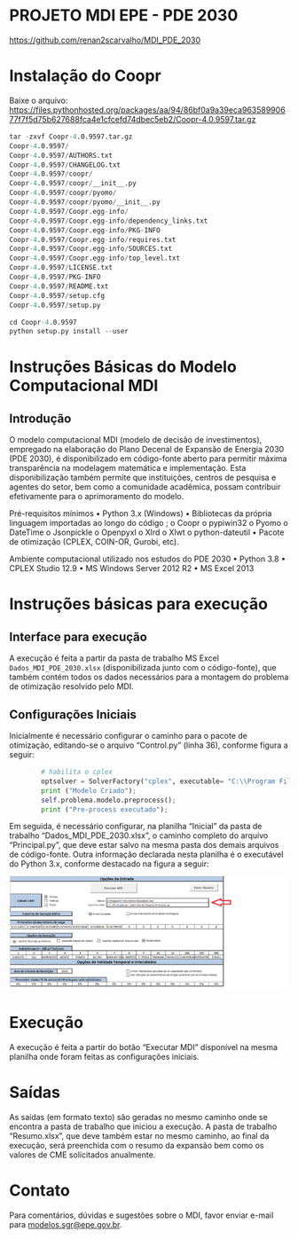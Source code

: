 # PROJETO MDI EPE - PDE 2030

https://github.com/renan2scarvalho/MDI_PDE_2030

# Instalação do Coopr

Baixe o arquivo: https://files.pythonhosted.org/packages/aa/94/86bf0a9a39eca96358990677f7f5d75b627688fca4e1cfcefd74dbec5eb2/Coopr-4.0.9597.tar.gz

```s
tar -zxvf Coopr-4.0.9597.tar.gz
Coopr-4.0.9597/
Coopr-4.0.9597/AUTHORS.txt
Coopr-4.0.9597/CHANGELOG.txt
Coopr-4.0.9597/coopr/
Coopr-4.0.9597/coopr/__init__.py
Coopr-4.0.9597/coopr/pyomo/
Coopr-4.0.9597/coopr/pyomo/__init__.py
Coopr-4.0.9597/Coopr.egg-info/
Coopr-4.0.9597/Coopr.egg-info/dependency_links.txt
Coopr-4.0.9597/Coopr.egg-info/PKG-INFO
Coopr-4.0.9597/Coopr.egg-info/requires.txt
Coopr-4.0.9597/Coopr.egg-info/SOURCES.txt
Coopr-4.0.9597/Coopr.egg-info/top_level.txt
Coopr-4.0.9597/LICENSE.txt
Coopr-4.0.9597/PKG-INFO
Coopr-4.0.9597/README.txt
Coopr-4.0.9597/setup.cfg
Coopr-4.0.9597/setup.py
```

```s
cd Coopr-4.0.9597
python setup.py install --user
```

# Instruções Básicas do Modelo Computacional MDI

## Introdução

O modelo computacional MDI (modelo de decisão de investimentos), empregado na elaboração do Plano Decenal de Expansão de Energia 2030 (PDE 2030), é disponibilizado em código-fonte aberto para permitir máxima transparência na modelagem matemática e implementação. Esta disponibilização também permite que instituições, centros de pesquisa e agentes do setor, bem como a comunidade acadêmica, possam contribuir efetivamente para o aprimoramento do modelo.

Pré-requisitos mínimos
•	Python 3.x (Windows)
•	Bibliotecas da própria linguagem importadas ao longo do código ;
o	Coopr
o	pypiwin32
o	Pyomo
o	DateTime
o	Jsonpickle
o	Openpyxl
o	Xlrd
o	Xlwt
o	python-dateutil
•	Pacote de otimização (CPLEX, COIN-OR, Gurobi, etc).

Ambiente computacional utilizado nos estudos do PDE 2030
•	Python 3.8
•	CPLEX Studio 12.9
•	MS Windows Server 2012 R2
•	MS Excel 2013

# Instruções básicas para execução

## Interface para execução

A execução é feita a partir da pasta de trabalho MS Excel `Dados_MDI_PDE_2030.xlsx` (disponibilizada junto com o código-fonte), que também contém todos os dados necessários para a montagem do problema de otimização resolvido pelo MDI.

## Configurações Iniciais

Inicialmente é necessário configurar o caminho para o pacote de otimização, editando-se o arquivo “Control.py” (linha 36), conforme figura a seguir:


```py
        # habilita o cplex
        optsolver = SolverFactory("cplex", executable= "C:\\Program Files\\IBM\\ILOG\\CPLEX_Studio129\\cplex\\bin\\x64_win64\\cplex.exe");
        print ("Modelo Criado");
        self.problema.modelo.preprocess();
        print ("Pre-process executado");
```

Em seguida, é necessário configurar, na planilha “Inicial” da pasta de trabalho “Dados_MDI_PDE_2030.xlsx”, o caminho completo do arquivo “Principal.py”, que deve estar salvo na mesma pasta dos demais arquivos de código-fonte. Outra informação declarada nesta planilha é o executável do Python 3.x, conforme destacado na figura a seguir:

![Fig](docs/figuras/opcoes_entrada.png)

# Execução

A execução é feita a partir do botão “Executar MDI” disponível na mesma planilha onde foram feitas as configurações iniciais.

# Saídas

As saídas (em formato texto) são geradas no mesmo caminho onde se encontra a pasta de trabalho que iniciou a execução.
A pasta de trabalho “Resumo.xlsx”, que deve também estar no mesmo caminho, ao final da execução, será preenchida com o resumo da expansão bem como os valores de CME solicitados anualmente.

# Contato

Para comentários, dúvidas e sugestões sobre o MDI, favor enviar e-mail para modelos.sgr@epe.gov.br.

